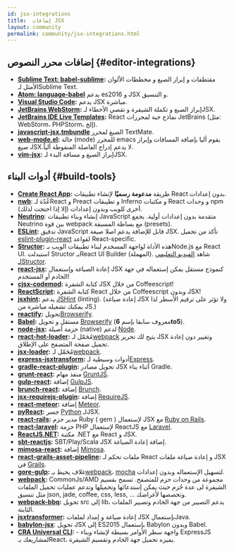 ```yaml
---
id: jsx-integrations
title:  إضافات JSX
layout: community
permalink: community/jsx-integrations.html
---
```


## إضافات محرر النصوص {#editor-integrations}
* **[Sublime Text: babel-sublime](https://github.com/babel/babel-sublime):** مقتطفات و إبراز الصيغ و مخططات الألوان الأمثل لـSublime Text.
* **[Atom: language-babel](https://atom.io/packages/language-babel)** يدعم es2016 و JSX و التنسيق.
* **[Visual Studio Code](https://code.visualstudio.com/updates/vFebruary#_languages-javascript):** يدعم JSX مباشرة.
* **[JetBrains WebStorm](https://www.jetbrains.com/webstorm/):** إبراز الصيغ و تكملة الشيفرة و تقصي الأخطاء لـJSX.
* **[JetBrains IDE Live Templates](https://github.com/Minwe/jetbrains-react):** <span dir='rtl'>React</span> نماذج حية لمحررات JetBrains (مثل: WebStorm، PHPStorm، إلخ).
* **[javascript-jsx.tmbundle](https://github.com/jjeising/javascript-jsx.tmbundle)** الصيغ لمحرر TextMate.
* **[web-mode.el](http://web-mode.org):** حالة (mode) للمحرر emacs يقوم أليا بإضافة المسافات وإبراز صيغ JSX.لا يدعم إدراج الفاصلة المنقوطة ألياً.
* **[vim-jsx](https://github.com/mxw/vim-jsx):** إبراز الصيغ و مسافة البدء لـJSX.

## أدوات البناء {#build-tools}

* **[Create React App](https://github.com/facebookincubator/create-react-app):** طريقة **مدعومة رسميًا** لإنشاء تطبيقات React بدون إعدادات.
* **[nwb](https://github.com/insin/nwb)**: عُدّة لـReact و Preact و تطيبقات Inferno و مكتبات React و وحدات npm أخرى للويب وبدون إعدادات (إﻻ إذا احتجت لذلك).
* **[Neutrino](https://neutrino.js.org/)**: إنشاء وبناء تطبيقات JavaScript متقدمة بدون إعدادات أولية. يجمع Neutrino بين قوة webpack مع بساطة المسبقة (presets).
* **[ESLint](https://eslint.org/):** تدقيق JavaScript قابل للإضافة يدعم اصلا صيغة JSX. تأكد من تحميل [eslint-plugin-react](https://npmjs.com/package/eslint-plugin-react) لقواعد React-specific.
* **[Structor](https://www.npmjs.com/package/structor):** هذه الأداة  لواجهة المسخدم لبناء تطبيقات الويب بـNode.js مع React UI. استبدلت Structor بـReact UI Builder (المهملة). شاهد [الفيديو التعليمي لـStructor](https://youtu.be/z96xYa51EWI?list=PLAcaUOtEwjoR_U6eE2HQEXwkefeVESix1).
* **[react-jsx](https://github.com/bigpipe/react-jsx):** إعادة الصياغة وإستعمال JSX كنموذج مستقل يمكن إستعماله في جهة الخادم أو المستخدم!
* **[cjsx-codemod](https://github.com/jsdf/cjsx-codemod):** كتابة الشفرة JSX من خلال Coffeescript!
* **[ReactScript](https://github.com/1j01/react-script):** كتابة الشفرة React من خلال Coffeescript وبدون JSX!
* **[jsxhint](https://npmjs.org/package/jsxhint):** يدعم  [JSHint](http://jshint.com/) (linting). (إعادة صياغة JSX ولا تؤثر على ترقيم الأسطر لذا يمكنك تشغيله مباشرة من JS.)
* **[reactify](https://npmjs.org/package/reactify):** تحويل[Browserify](http://browserify.org/).
* **[Babel](https://babeljs.io/):** مستقل و تحويل [Browserify](http://browserify.org/) (معروف سابقا بإسم **6to5**).
* **[node-jsx](https://npmjs.org/package/node-jsx):** حزمة أصيلة (native) لدعم [Node](https://nodejs.org/).
* **[react-hot-loader](https://gaearon.github.io/react-hot-loader/):** مُحَمّل لـ[webpack](https://webpack.github.io/) يتيح لك تحرير JSX وتغيير دون إعادة تحميل صفحة المتصفح على الإطلاق.
* **[jsx-loader](https://npmjs.org/package/jsx-loader):** مُحَمّل لـ[webpack](https://webpack.github.io/).
* **[express-jsxtransform](https://www.npmjs.org/package/express-jsxtransform):** أدوات وسيطية لـ[Express](https://www.npmjs.org/package/express).
* **[gradle-react-plugin](https://github.com/ehirsch/gradle-react-plugin):** تحويل مصادر JSX أثناء بناء Gradle.
* **[grunt-react](https://npmjs.org/package/grunt-react):** منفذ مهام [GruntJS](https://gruntjs.com/).
* **[gulp-react](https://npmjs.org/package/gulp-react):** إضافة [GulpJS](https://gulpjs.com/).
* **[brunch-react](https://www.npmjs.org/package/react-brunch):** إضافة [Brunch](https://brunch.io/).
* **[jsx-requirejs-plugin](https://github.com/philix/jsx-requirejs-plugin):** إضافة [RequireJS](https://requirejs.org/).
* **[react-meteor](https://github.com/benjamn/react-meteor):** إضافة [Meteor](https://www.meteor.com/).
* **[pyReact](https://github.com/facebook/react-python):** جسر [Python](https://www.python.org/) لـJSX.
* **[react-rails](https://github.com/facebook/react-rails):** مدير حزم Ruby ( gem ) لإستعمال JSX مع [Ruby on Rails](https://rubyonrails.org/).
* **[react-laravel](https://github.com/talyssonoc/react-laravel):** حزمة PHP لإستعمال ReactJS مع [Laravel](https://laravel.com/).
* **[ReactJS.NET](https://reactjs.net/):** مكتبة .NET مع React و JSX.
* **[sbt-reactjs](https://github.com/ddispaltro/sbt-reactjs):** <span dir='rtl'>SBT/Play/Scala JSX</span> إضافة إعادة الصياغة.
* **[mimosa-react](https://github.com/dbashford/mimosa-react):** إضافة [Mimosa](http://mimosa.io).
* **[react-grails-asset-pipeline](https://github.com/peh/react-grails-asset-pipeline):** ملفات تحكم لـ React و إعادة صياغة ملفات JSX في [Grails](https://grails.org/).
* **[gore-gulp](https://github.com/goreutils/gore-gulp):** غلاف يحيط بـ[webpack](https://webpack.github.io/)، [mocha](https://mochajs.org/) لتسهيل الإستعماله وبدون إعدادات.
* **[webpack](https://github.com/webpack/webpack):** <span dir='rtl'>CommonJs/AMD</span> مجموعة من وحدات حزم للمتصفح. تسمح بقسيم الشيفرة لى عدة حُزم حيث يمكن إستدعائها  وتحميلها وتدعم عمليات تحميل الملفات مثل تنسيق json, jade, coffee, css, less, ... وتخصصها لأغراضك.
* **[webpack-bbq](https://github.com/wenbing/webpack-bbq):** تحويل src إلى lib، يدعم التصيير من جهة الخادم وتصيير الملفات الثابتة.
* **[jsxtransformer](https://github.com/cronn-de/jsxtransformer):** إعادة صياغة و إمداد لملفات JSX بإستعمالJava.
* **[babylon-jsx](https://github.com/marionebl/babylon-jsx)**: تحويل JSX إلى ES2015 بإستعمال Babylon وبدون Babel.
* **[CRA Universal CLI](https://github.com/antonybudianto/cra-universal):** - واجهة سطر الأوامر بسيطة لإنشاء وبناء ExpressJS لمشاريعك بـReact، يميزه تحميل جهة الخادم وتقسيم الشيقرة.
